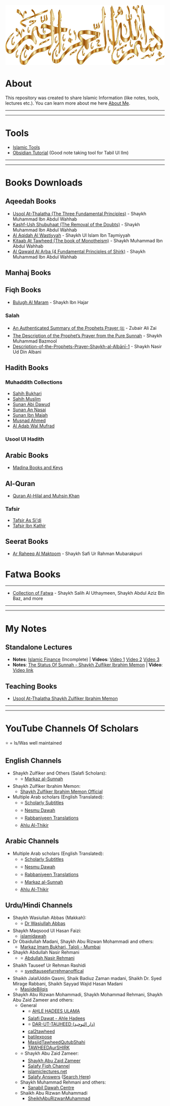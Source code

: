 ![Bismillah Gold](Misc/Bismillah%20Gold.png)

# About

This repository was created to share Islamic Information (like notes, tools, lectures etc.). You can learn more about me here [About Me](Misc/About%20Me.md).

---
---

# Tools

- [Islamic Tools](Misc/Islamic%20Tools.md)
- [Obsidian Tutorial](Misc/Obsidian/Obsidian%20Tutorial.md) (Good note taking tool for Tabil Ul Ilm)
---
---

# Books Downloads

## Aqeedah Books

- [Usool At-Thalatha (The Three Fundamental Principles)](Books/Aqeedah/The%203%20Fundamental%20Principles/README.md) - Shaykh Muhammad Ibn Abdul Wahhab
- [Kashf-Ush Shubuhaat (The Removal of the Doubts)](Books/Aqeedah/Removal%20Of%20Doubts/README.md) - Shaykh Muhammad Ibn Abdul Wahhab
- [Al Aqidah Al Wastiyyah](Books/Aqeedah/Al%20Aqidah%20Al%20Wastiyah/README.md) - Shaykh Ul Islam Ibn Taymiyyah
- [Kitaab At Tawheed (The book of Monotheism)](Books/Aqeedah/Kitaab%20At%20Tawheed%20(S.%20Muhammad)/README.md) - Shaykh Muhammad Ibn Abdul Wahhab
- [Al Qawaid Al Arba (4 Fundamental Principles of Shirk)](Books/Aqeedah/4%20Fundamental%20Principles%20of%20Shirk/README.md) - Shaykh Muhammad Ibn Abdul Wahhab

## Manhaj Books

## Fiqh Books

- [Bulugh Al Maram](Books/Fiqh/Bulugh%20Al-Maram/README.md) - Shaykh Ibn Hajar

### Salah

  - [An Authenticated Summary of the Prophets Prayer ﷺ](Books/Fiqh/Salah/An%20Authenticated%20Summary%20of%20the%20Prophets%20Prayer%20ﷺ.pdf) - Zubair Ali Zai
  - [The Description of the Prophet’s Prayer from the Pure Sunnah](Books/Fiqh/Salah/The_Description_of_the_Prophet’s_Prayer_from_the_Pure_Sunnah.pdf) - Shaykh Muhammad Bazmool
  - [Description-of-the-Prophets-Prayer-Shaykh-al-Albānī-1](Books/Fiqh/Salah/Description-of-the-Prophets-Prayer-Shaykh-al-Albānī-1.pdf) - Shaykh Nasir Ud Din Albani

## Hadith Books

### Muhaddith Collections

- [Sahih Bukhari](Books/Hadith/Bukhari/Sahih%20Al%20Bukhari/README.md)
- [Sahih Muslim](Books/Hadith/Muslim/README.md)
- [Sunan Abi Dawud](Books/Hadith/Abu%20Dawud/README.md)
- [Sunan An Nasai](Books/Hadith/An-Nasai/README.md)
- [Sunan Ibn Majah](Books/Hadith/Ibn%20Majah/README.md)
- [Musnad Ahmed](Books/Hadith/Musnad%20Ahmed/README.md)
- [Al Adab Wal Mufrad](Books/Hadith/Bukhari/Al-Adab%20Al-Mufrad/README.md)

### Usool Ul Hadith

## Arabic Books

- [Madina Books and Keys](Books/Arabic/Madina%20Books/README.md)

## Al-Quran

- [Quran Al-Hilal and Muhsin Khan](https://github.com/ShareeIlm/ShareeIlm/releases/tag/Quran-Hilali)

### Tafsir

- [Tafsir As Si'di](https://github.com/ShareeIlm/ShareeIlm/releases/tag/Quran-Sadi)
- [Tafsir Ibn Kathir](https://github.com/ShareeIlm/ShareeIlm/releases/tag/Quran)

## Seerat Books

- [Ar Raheeq Al Maktoom](Books/Seerah/Ar%20Raheeq%20Al%20Maktoom%20(The%20Sealed%20Nectar)/README.md) - Shaykh Safi Ur Rahman Mubarakpuri

# Fatwa Books

---
- [Collection of Fatwa](https://github.com/ShareeIlm/ShareeIlm/releases/tag/Fatwa) - Shaykh Salih Al Uthaymeen, Shaykh Abdul Aziz Bin Baz, and more

---
---

# My Notes

## Standalone Lectures

- **Notes**: [Islamic Finance](Notes/Islamic%20Finance%20-%20S.%20Obaidur%20Rahman%20and%20S.%20Tariq%20Safi/Islamic%20Finance%20-%20S.%20Obaidur%20Rahman%20and%20S.%20Tariq%20Safi%20-%20Incomplete.pdf) (Incomplete) | **Videos**: [Video 1](https://www.youtube.com/watch?v=_w3D_90Yuj8) [Video 2](https://www.youtube.com/watch?v=1IhG1UtEvmI) [Video 3](https://www.youtube.com/watch?v=7anzIdv9fzg)
- **Notes**: [The Status Of Sunnah - Shaykh Zulfiker Ibrahim Memon](/Notes/The%20Status%20of%20Sunnah%20-%20Shaykh%20Zulfiker%20Ibrahim%20Memon/The%20Status%20of%20Sunnah%20-%20Shaykh%20Zulfiker%20Ibrahim%20Memon.pdf) | **Video**: [Video link](https://www.youtube.com/watch?v=M8uv7pcXubA)

## Teaching Books

- [Usool At-Thalatha Shaykh Zulfiker Ibrahim Memon](Notes/Usool%20At-Thalatha%20-%20Shaykh%20Zulfiker%20Ibrahim%20Memon/README.md)

---
---

# YouTube Channels Of Scholars

⭐ = Is/Was well maintained

## English Channels

- Shaykh Zulfiker and Others (Salafi Scholars):
	- ⭐ [Markaz al-Sunnah](https://youtube.com/@MarkazSunnahUK?si=Hc2IaMSRDDiiCVOq)
- Shaykh Zulfiker Ibrahim Memon:
	- [Shaykh Zulfiker Ibrahim Memon Official](https://youtube.com/@ShaykhZulfikerMemon?si=vAJ4FKVbWK7-_OLX)
- Multiple Arab scholars (English Translated):
	- ⭐ [Scholarly Subtitles](https://youtube.com/@Scholarly_Subtitles?si=75YWV4pjwSYKRf8Z)
	- ⭐ [Nesmu Dawah](https://www.youtube.com/@nesmudawah)
	- ⭐ [Rabbaniyeen Translations](https://www.youtube.com/@rabbaniyeen)
	- [Ahlu Al-Thikir](https://youtube.com/@ahlual-thikir)

## Arabic Channels

- Multiple Arab scholars (English Translated):
	- ⭐ [Scholarly Subtitles](https://youtube.com/@Scholarly_Subtitles?si=75YWV4pjwSYKRf8Z)
	- ⭐ [Nesmu Dawah](https://www.youtube.com/@nesmudawah)
	- ⭐ [Rabbaniyeen Translations](https://www.youtube.com/@rabbaniyeen)
	- ⭐ [Markaz al-Sunnah](https://youtube.com/@MarkazSunnahUK?si=Hc2IaMSRDDiiCVOq)
	- [Ahlu Al-Thikir](https://youtube.com/@ahlual-thikir?si=QyQlgxbZg-vwpdsw)

## Urdu/Hindi Channels

- Shaykh Wasiullah Abbas (Makkah):
	- ⭐ [Dr Wasiullah Abbas](https://youtube.com/@DrWasiullahAbbas?si=5QYjJbPbHPfpkcPr)
- Shaykh Maqsood Ul Hasan Faizi:
	- [islamidawah](https://youtube.com/@islamidawah?si=wo9c4drMNC4_oOp8)
- Dr Obaidullah Madani, Shaykh Abu Rizwan Mohammadi and others:
	- [Markaz Imam Bukhari, Taloli - Mumbai](https://www.youtube.com/@MarkazImamBukhari)
- Shaykh Abdullah Nasir Rehmani
	- ⭐ [Abdullah Nasir Rehmani](https://youtube.com/@ShaikhAbdullahNasirRehmani?si=zmsTaJqf_5I8OVzn)
- Shaikh Tauseef Ur Rehman Rashidi
	- ⭐ [syedtauseefurrehmanoffical](https://youtube.com/@syedtauseefurrehmanoffical)
- Shaikh JalalUddin Qasmi, Shaik Badiuz Zaman madani, Shaikh Dr. Syed Mirage Rabbani, Shaikh Sayyad Wajid Hasan Madani
	- [MasjideBilqis](https://youtube.com/@MasjideBilqis)
- Shaykh Abu Rizwan Mohammadi, Shaykh Mohammad Rehmani, Shaykh Abu Zaid Zameer and others:
	- General
		- ⭐ [AHLE HADEES ULAMA](https://www.youtube.com/@ahlehadeesulama)
		- [Salafi Dawat - Ahle Hadees](https://www.youtube.com/@SalafiDawatAhleHadees)
		- ⭐ [DAR-UT-TAUHEED (دار التوحيد)](https://www.youtube.com/@DARUTTAUHEED)
		- [cal2tawheed](https://www.youtube.com/@cal2tawheed/videos)
		- [batilexpose](https://youtube.com/@batilexpose1752)
		- [MasjidTawheedQutubShahi](https://youtube.com/@MasjidTawheedQutubShahi)
		- [TAWHEEDAurSHIRK](https://www.youtube.com/@TAWHEEDAurSHIRK)
	- ⭐ Shaykh Abu Zaid Zameer:
		- [Shaykh Abu Zaid Zameer](https://www.youtube.com/@shaykhabuzaidzameer)
		- [Salafy Fiqh Channel](https://www.youtube.com/@SalafyFiqhChannel)
		- [islamiclectures.net](https://www.youtube.com/@islamiclecturesnet)
		- [Salafy Answers](https://www.youtube.com/salafyanswers) ([Search Here](https://www.google.com/search?q=TARAWEEH+site%3Ahttps%3A%2F%2Fwww.youtube.com%2F+%22Salafy+Answers+%22Abu+Zaid+Zameer%22&oq=TARAWEEH+site%3Ahttps%3A%2F%2Fwww.youtube.com%2F+%22Salafy+Answers+%22Abu+Zaid+Zameer%22&gs_lcrp=EgZjaHJvbWUyBggAEEUYOdIBBjgzajBqMagCALACAA&sourceid=chrome&ie=UTF-8))
	- Shaykh Muhammad Rehmani and others:
		- [Sanabil Dawah Centre](https://youtube.com/@SanabilDawahCentre)
	- Shaikh Abu Rizwan Muhammadi
		- [SheikhAbuRizwanMuhammad](https://youtube.com/@SheikhAbuRizwanMuhammadi)
